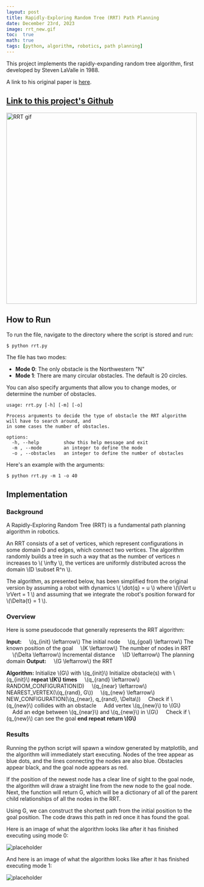 ```yaml
---
layout: post
title: Rapidly-Exploring Random Tree (RRT) Path Planning
date: December 23rd, 2023
image: rrt_new.gif
toc:  true
math: true
tags: [python, algorithm, robotics, path planning]
---
```

This project implements the rapidly-expanding random tree algorithm, first developed by Steven LaValle in 1988.

A link to his original paper is [here](https://msl.cs.illinois.edu/~lavalle/papers/Lav98c.pdf).

## [Link to this project's Github](https://github.com/gjcliff/RRT)

<img src="/public/RRT_images/rrt_new.gif" alt="RRT gif" width="500" height="500">

## How to Run
To run the file, navigate to the directory where the script is stored and run:
```
$ python rrt.py
```
The file has two modes:
- **Mode 0**: The only obstacle is the Northwestern "N"
- **Mode 1**: There are many circular obstacles. The default is 20 circles.

You can also specify arguments that allow you to change modes, or determine the number of obstacles.
```
usage: rrt.py [-h] [-m] [-o]

Process arguments to decide the type of obstacle the RRT algorithm will have to search around, and
in some cases the number of obstacles.

options:
  -h, --help         show this help message and exit
  -m , --mode        an integer to define the mode
  -o , --obstacles   an integer to define the number of obstacles

```
Here's an example with the arguments:
```
$ python rrt.py -m 1 -o 40
```

## Implementation
### **Background**
A Rapidly-Exploring Random Tree (RRT) is a fundamental path planning algorithm in robotics.

An RRT consists of a set of vertices, which represent configurations in some domain D and edges, which connect two vertices. The algorithm randomly builds a tree in such a way that as the number of vertices n increases to \\\( \infty \\\), the vertices are uniformly distributed across the domain \\\(D \subset R^n \\\).

The algorithm, as presented below, has been simplified from the original version by assuming a robot with dynamics \\\( \dot{q} = u \\\) where \\\(\lVert u \rVert = 1 \\\) and assuming that we integrate the robot's position forward for \\\(\Delta{t} = 1 \\\).

### **Overview**
Here is some pseudocode that generally represents the RRT algorithm:

**Input:**
&nbsp;&nbsp;&nbsp;&nbsp;\\\(q_{init} \leftarrow\\\) The initial node
&nbsp;&nbsp;&nbsp;&nbsp;\\\(q_{goal} \leftarrow\\\) The known position of the goal
&nbsp;&nbsp;&nbsp;&nbsp;\\\(K \leftarrow\\\) The number of nodes in RRT
&nbsp;&nbsp;&nbsp;&nbsp;\\\(\Delta \leftarrow\\\) Incremental distance
&nbsp;&nbsp;&nbsp;&nbsp;\\\(D \leftarrow\\\) The planning domain
**Output:**
&nbsp;&nbsp;&nbsp;&nbsp;\\\(G \leftarrow\\\) the RRT

**Algorithm:**
Initialize \\\(G\\\) with \\\(q_{init}\\\)
Initialize obstacle(s) with \\\(q_{init}\\\)
**repeat \\\(K\\\) times**
&nbsp;&nbsp;&nbsp;&nbsp;\\\(q_{rand} \leftarrow\\\) RANDOM_CONFIGURATION(D)
&nbsp;&nbsp;&nbsp;&nbsp;\\\(q_{near} \leftarrow\\\) NEAREST_VERTEX(\\\(q_{rand}, G\\\))
&nbsp;&nbsp;&nbsp;&nbsp;\\\(q_{new} \leftarrow\\\) NEW_CONFIGURATION(\\\(q_{near}, q_{rand}, \Delta\\\))
&nbsp;&nbsp;&nbsp;&nbsp;Check if \\\(q_{new}\\\) collides with an obstacle
&nbsp;&nbsp;&nbsp;&nbsp;Add vertex \\\(q_{new}\\\) to \\\(G\\\)
&nbsp;&nbsp;&nbsp;&nbsp;Add an edge between \\\(q_{near}\\\) and \\\(q_{new}\\\) in \\\(G\\\)
&nbsp;&nbsp;&nbsp;&nbsp;Check if \\\(q_{new}\\\) can see the goal
**end repeat**
**return \\\(G\\\)**

### **Results**
Running the python script will spawn a window generated by matplotlib, and the algorithm will immediately start executing. Nodes of the tree appear as blue dots, and the lines connecting the nodes are also blue. Obstacles appear black, and the goal node appears as red.

If the position of the newest node has a clear line of sight to the goal node, the algorithm will draw a straight line from the new node to the goal node. Next, the function will return G, which will be a dictionary of all of the parent child relationships of all the nodes in the RRT.

Using G, we can construct the shortest path from the initial position to the goal position. The code draws this path in red once it has found the goal.

Here is an image of what the algorithm looks like after it has finished executing using mode 0:

![placeholder](/public/RRT_images/new_rrt_cover.png "Large example image")

And here is an image of what the algorithm looks like after it has finished executing mode 1:

![placeholder](/public/RRT_images/final_circle.png)

